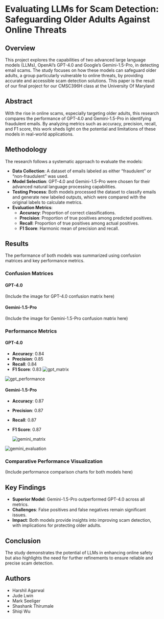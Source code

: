 # Evaluating LLMs for Scam Detection: Safeguarding Older Adults Against Online Threats

## Overview
This project explores the capabilities of two advanced large language models (LLMs), OpenAI’s GPT-4.0 and Google’s Gemini-1.5-Pro, in detecting email scams. The study focuses on how these models can safeguard older adults, a group particularly vulnerable to online threats, by providing accurate and accessible scam detection solutions. This paper is the result of our final project for our CMSC396H class at the University Of Maryland

## Abstract
With the rise in online scams, especially targeting older adults, this research compares the performance of GPT-4.0 and Gemini-1.5-Pro in identifying fraudulent emails. By analyzing metrics such as accuracy, precision, recall, and F1 score, this work sheds light on the potential and limitations of these models in real-world applications.

## Methodology
The research follows a systematic approach to evaluate the models:
- **Data Collection**: A dataset of emails labeled as either “fraudulent” or “non-fraudulent” was used.
- **Model Selection**: GPT-4.0 and Gemini-1.5-Pro were chosen for their advanced natural language processing capabilities.
- **Testing Process**: Both models processed the dataset to classify emails and generate new labeled outputs, which were compared with the original labels to calculate metrics.
- **Evaluation Metrics**:
  - **Accuracy**: Proportion of correct classifications.
  - **Precision**: Proportion of true positives among predicted positives.
  - **Recall**: Proportion of true positives among actual positives.
  - **F1 Score**: Harmonic mean of precision and recall.

## Results
The performance of both models was summarized using confusion matrices and key performance metrics.

### Confusion Matrices
#### GPT-4.0
(Include the image for GPT-4.0 confusion matrix here)

#### Gemini-1.5-Pro
(Include the image for Gemini-1.5-Pro confusion matrix here)

### Performance Metrics
#### GPT-4.0
- **Accuracy**: 0.84
- **Precision**: 0.85
- **Recall**: 0.84
- **F1 Score**: 0.83
![gpt_matrix](https://github.com/user-attachments/assets/f9e7958d-cba5-4d08-9437-d725c44f11fe)

![gpt_performance](https://github.com/user-attachments/assets/2065711e-e20e-47f8-bdad-06a8f37996a3)


#### Gemini-1.5-Pro
- **Accuracy**: 0.87
- **Precision**: 0.87
- **Recall**: 0.87
- **F1 Score**: 0.87

  ![gemini_matrix](https://github.com/user-attachments/assets/b5a743d8-67b8-4081-b79f-30bc558cc807)

![gemini_evaluation](https://github.com/user-attachments/assets/32885bce-9da7-478d-96c4-d3b9faac6393)


### Comparative Performance Visualization
(Include performance comparison charts for both models here)

## Key Findings
- **Superior Model**: Gemini-1.5-Pro outperformed GPT-4.0 across all metrics.
- **Challenges**: False positives and false negatives remain significant issues.
- **Impact**: Both models provide insights into improving scam detection, with implications for protecting older adults.

## Conclusion
The study demonstrates the potential of LLMs in enhancing online safety but also highlights the need for further refinements to ensure reliable and precise scam detection.

## Authors
- Harshil Agarwal  
- Jude Lwin  
- Mark Seeliger  
- Shashank Thirumale  
- Shiqi Wu  

